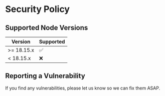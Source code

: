 # Security Policy

## Supported Node Versions

| Version    | Supported          |
| ---------- | ------------------ |
| >= 18.15.x | :white_check_mark: |
| < 18.15.x  | :x:                |

## Reporting a Vulnerability

If you find any vulnerabilities, please let us know so we can fix them ASAP.
